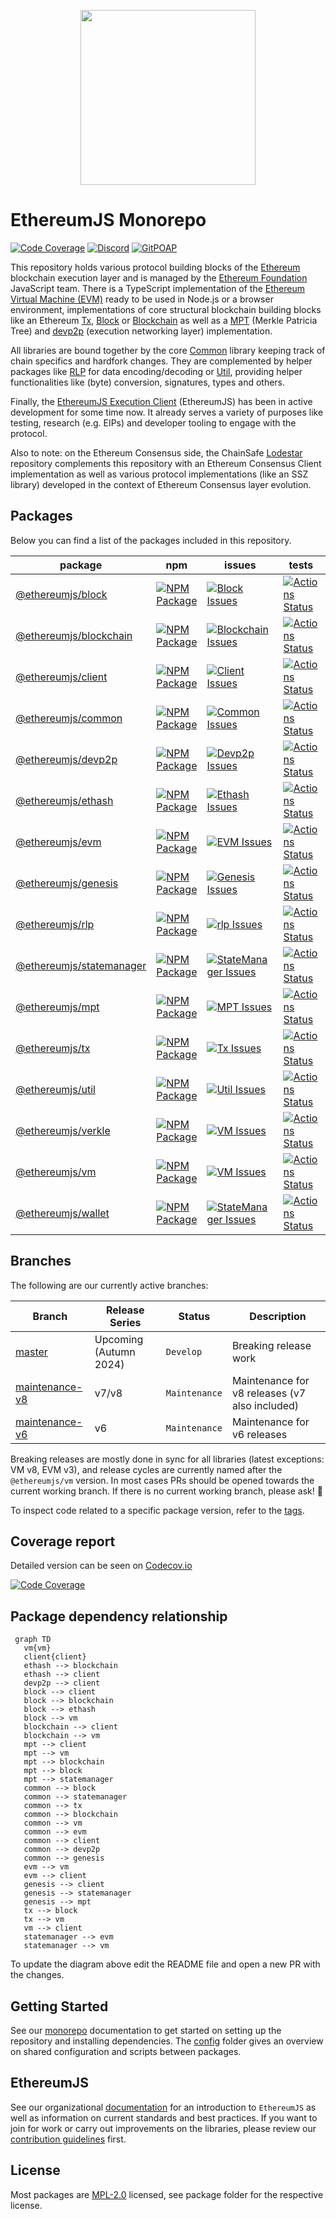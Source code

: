 <p align="center">
  <img src="https://user-images.githubusercontent.com/47108/78779352-d0839500-796a-11ea-9468-fd2a0b3fe1ef.png" width=280>
</p>

# EthereumJS Monorepo

[![Code Coverage][coverage-badge]][coverage-link]
[![Discord][discord-badge]][discord-link]
[![GitPOAP][gitpoap-badge]][gitpoap-link]

This repository holds various protocol building blocks of the [Ethereum](https://ethereum.org) blockchain execution layer and is managed by the [Ethereum Foundation](https://ethereum.foundation/) JavaScript team. There is a TypeScript implementation of the [Ethereum Virtual Machine (EVM)][vm-package] ready to be used in Node.js or a browser environment, implementations of core structural blockchain building blocks like an Ethereum [Tx][tx-package], [Block][block-package] or [Blockchain][blockchain-package] as well as a [MPT][mpt-package] (Merkle Patricia Tree) and [devp2p][devp2p-package] (execution networking layer) implementation.

All libraries are bound together by the core [Common][common-package] library keeping track of chain specifics and hardfork changes. They are complemented by helper packages like [RLP][rlp-package] for data encoding/decoding or [Util][util-package], providing helper functionalities like (byte) conversion, signatures, types and others.

Finally, the [EthereumJS Execution Client][client-package] (EthereumJS) has been in active development for some time now. It already serves a variety of purposes like testing, research (e.g. EIPs) and developer tooling to engage with the protocol.

Also to note: on the Ethereum Consensus side, the ChainSafe [Lodestar](https://github.com/ChainSafe/lodestar) repository complements this repository with an Ethereum Consensus Client implementation as well as various protocol implementations (like an SSZ library) developed in the context of Ethereum Consensus layer evolution.

## Packages

Below you can find a list of the packages included in this repository.

| package                                          | npm                                                             | issues                                                                        | tests                                                                      | coverage                                                                    |
| ------------------------------------------------ | --------------------------------------------------------------- | ----------------------------------------------------------------------------- | -------------------------------------------------------------------------- | --------------------------------------------------------------------------- |
| [@ethereumjs/block][block-package]               | [![NPM Package][block-npm-badge]][block-npm-link]               | [![Block Issues][block-issues-badge]][block-issues-link]                      | [![Actions Status][block-actions-badge]][block-actions-link]               | [![Code Coverage][block-coverage-badge]][block-coverage-link]               |
| [@ethereumjs/blockchain][blockchain-package]     | [![NPM Package][blockchain-npm-badge]][blockchain-npm-link]     | [![Blockchain Issues][blockchain-issues-badge]][blockchain-issues-link]       | [![Actions Status][blockchain-actions-badge]][blockchain-actions-link]     | [![Code Coverage][blockchain-coverage-badge]][blockchain-coverage-link]     |
| [@ethereumjs/client][client-package]             | [![NPM Package][client-npm-badge]][client-npm-link]             | [![Client Issues][client-issues-badge]][client-issues-link]                   | [![Actions Status][client-actions-badge]][client-actions-link]             | [![Code Coverage][client-coverage-badge]][client-coverage-link]             |
| [@ethereumjs/common][common-package]             | [![NPM Package][common-npm-badge]][common-npm-link]             | [![Common Issues][common-issues-badge]][common-issues-link]                   | [![Actions Status][common-actions-badge]][common-actions-link]             | [![Code Coverage][common-coverage-badge]][common-coverage-link]             |
| [@ethereumjs/devp2p][devp2p-package]             | [![NPM Package][devp2p-npm-badge]][devp2p-npm-link]             | [![Devp2p Issues][devp2p-issues-badge]][devp2p-issues-link]                   | [![Actions Status][devp2p-actions-badge]][devp2p-actions-link]             | [![Code Coverage][devp2p-coverage-badge]][devp2p-coverage-link]             |
| [@ethereumjs/ethash][ethash-package]             | [![NPM Package][ethash-npm-badge]][ethash-npm-link]             | [![Ethash Issues][ethash-issues-badge]][ethash-issues-link]                   | [![Actions Status][ethash-actions-badge]][ethash-actions-link]             | [![Code Coverage][ethash-coverage-badge]][ethash-coverage-link]             |
| [@ethereumjs/evm][evm-package]                   | [![NPM Package][evm-npm-badge]][evm-npm-link]                   | [![EVM Issues][evm-issues-badge]][evm-issues-link]                            | [![Actions Status][evm-actions-badge]][evm-actions-link]                   | [![Code Coverage][evm-coverage-badge]][evm-coverage-link]                   |
| [@ethereumjs/genesis][genesis-package]           | [![NPM Package][genesis-npm-badge]][genesis-npm-link]           | [![Genesis Issues][genesis-issues-badge]][genesis-issues-link]                | [![Actions Status][genesis-actions-badge]][genesis-actions-link]           | [![Code Coverage][genesis-coverage-badge]][genesis-coverage-link]           |
| [@ethereumjs/rlp][rlp-package]                   | [![NPM Package][rlp-npm-badge]][rlp-npm-link]                   | [![rlp Issues][rlp-issues-badge]][rlp-issues-link]                            | [![Actions Status][rlp-actions-badge]][rlp-actions-link]                   | [![Code Coverage][rlp-coverage-badge]][rlp-coverage-link]                   |
| [@ethereumjs/statemanager][statemanager-package] | [![NPM Package][statemanager-npm-badge]][statemanager-npm-link] | [![StateManager Issues][statemanager-issues-badge]][statemanager-issues-link] | [![Actions Status][statemanager-actions-badge]][statemanager-actions-link] | [![Code Coverage][statemanager-coverage-badge]][statemanager-coverage-link] |
| [@ethereumjs/mpt][mpt-package]                   | [![NPM Package][mpt-npm-badge]][mpt-npm-link]                   | [![MPT Issues][mpt-issues-badge]][mpt-issues-link]                            | [![Actions Status][mpt-actions-badge]][mpt-actions-link]                   | [![Code Coverage][mpt-coverage-badge]][mpt-coverage-link]                   |
| [@ethereumjs/tx][tx-package]                     | [![NPM Package][tx-npm-badge]][tx-npm-link]                     | [![Tx Issues][tx-issues-badge]][tx-issues-link]                               | [![Actions Status][tx-actions-badge]][tx-actions-link]                     | [![Code Coverage][tx-coverage-badge]][tx-coverage-link]                     |
| [@ethereumjs/util][util-package]                 | [![NPM Package][util-npm-badge]][util-npm-link]                 | [![Util Issues][util-issues-badge]][util-issues-link]                         | [![Actions Status][util-actions-badge]][util-actions-link]                 | [![Code Coverage][util-coverage-badge]][util-coverage-link]                 |
| [@ethereumjs/verkle][verkle-package]             | [![NPM Package][verkle-npm-badge]][verkle-npm-link]             | [![VM Issues][verkle-issues-badge]][verkle-issues-link]                       | [![Actions Status][verkle-actions-badge]][verkle-actions-link]             | [![Code Coverage][verkle-coverage-badge]][verkle-coverage-link]             |
| [@ethereumjs/vm][vm-package]                     | [![NPM Package][vm-npm-badge]][vm-npm-link]                     | [![VM Issues][vm-issues-badge]][vm-issues-link]                               | [![Actions Status][vm-actions-badge]][vm-actions-link]                     | [![Code Coverage][vm-coverage-badge]][vm-coverage-link]                     |
| [@ethereumjs/wallet][wallet-package]             | [![NPM Package][wallet-npm-badge]][wallet-npm-link]             | [![StateManager Issues][wallet-issues-badge]][wallet-issues-link]             | [![Actions Status][wallet-actions-badge]][wallet-actions-link]             | [![Code Coverage][wallet-coverage-badge]][wallet-coverage-link]             |

## Branches

The following are our currently active branches:

| Branch                                                                                  | Release Series         | Status        |  Description                                   |
| --------------------------------------------------------------------------------------- | ---------------------- | ------------- | ---------------------------------------------- |
| [master](https://github.com/ethereumjs/ethereumjs-monorepo)                             | Upcoming (Autumn 2024) | `Develop`     | Breaking release work                          |
| [maintenance-v8](https://github.com/ethereumjs/ethereumjs-monorepo/tree/maintenance-v8) | v7/v8                  | `Maintenance` | Maintenance for v8 releases (v7 also included) |
| [maintenance-v6](https://github.com/ethereumjs/ethereumjs-monorepo/tree/maintenance-v6) | v6                     | `Maintenance` | Maintenance for v6 releases                    |

Breaking releases are mostly done in sync for all libraries (latest exceptions: VM v8, EVM v3), and release cycles are currently named after the `@ethereumjs/vm` version. In most cases PRs should be opened towards the current working branch. If there is no current working branch, please ask! 🙂

To inspect code related to a specific package version, refer to the [tags](https://github.com/ethereumjs/ethereumjs-monorepo/tags).

## Coverage report

Detailed version can be seen on [Codecov.io][coverage-link]

[![Code Coverage](https://codecov.io/gh/ethereumjs/ethereumjs-monorepo/branch/master/graphs/icicle.svg)][coverage-link]

## Package dependency relationship

```mermaid
 graph TD
   vm{vm}
   client{client}
   ethash --> blockchain
   ethash --> client
   devp2p --> client
   block --> client
   block --> blockchain
   block --> ethash
   block --> vm
   blockchain --> client
   blockchain --> vm
   mpt --> client
   mpt --> vm
   mpt --> blockchain
   mpt --> block
   mpt --> statemanager
   common --> block
   common --> statemanager
   common --> tx
   common --> blockchain
   common --> vm
   common --> evm
   common --> client
   common --> devp2p
   common --> genesis
   evm --> vm
   evm --> client
   genesis --> client
   genesis --> statemanager
   genesis --> mpt
   tx --> block
   tx --> vm
   vm --> client
   statemanager --> evm
   statemanager --> vm
```

To update the diagram above edit the README file and open a new PR with the changes.

## Getting Started

See our [monorepo](config/MONOREPO.md) documentation to get started on setting up the repository and installing dependencies. The [config](config/) folder gives an overview on shared configuration and scripts between packages.

## EthereumJS

See our organizational [documentation](https://ethereumjs.readthedocs.io) for an introduction to `EthereumJS` as well as information on current standards and best practices. If you want to join for work or carry out improvements on the libraries, please review our [contribution guidelines](https://ethereumjs.readthedocs.io/en/latest/contributing.html) first.

## License

Most packages are [MPL-2.0](<https://tldrlegal.com/license/mozilla-public-license-2.0-(mpl-2)>) licensed, see package folder for the respective license.

[coverage-badge]: https://codecov.io/gh/ethereumjs/ethereumjs-monorepo/branch/master/graph/badge.svg
[coverage-link]: https://codecov.io/gh/ethereumjs/ethereumjs-monorepo
[discord-badge]: https://img.shields.io/static/v1?logo=discord&label=discord&message=Join&color=blue
[discord-link]: https://discord.gg/TNwARpR
[stackexchange-badge]: https://img.shields.io/badge/ethereumjs-stackexchange-brightgreen
[stackexchange-link]: https://ethereum.stackexchange.com/questions/tagged/ethereumjs
[block-package]: ./packages/block
[block-npm-badge]: https://img.shields.io/npm/v/@ethereumjs/block.svg
[block-npm-link]: https://www.npmjs.com/package/@ethereumjs/block
[block-issues-badge]: https://img.shields.io/github/issues/ethereumjs/ethereumjs-monorepo/package:%20block?label=issues
[block-issues-link]: https://github.com/ethereumjs/ethereumjs-monorepo/issues?q=is%3Aopen+is%3Aissue+label%3A"package%3A+block"
[block-actions-badge]: https://github.com/ethereumjs/ethereumjs-monorepo/workflows/Block/badge.svg
[block-actions-link]: https://github.com/ethereumjs/ethereumjs-monorepo/actions?query=workflow%3A%22Block%22
[block-coverage-badge]: https://codecov.io/gh/ethereumjs/ethereumjs-monorepo/branch/master/graph/badge.svg?flag=block
[block-coverage-link]: https://codecov.io/gh/ethereumjs/ethereumjs-monorepo/tree/master/packages/block
[blockchain-package]: ./packages/blockchain
[blockchain-npm-badge]: https://img.shields.io/npm/v/@ethereumjs/blockchain.svg
[blockchain-npm-link]: https://www.npmjs.com/package/@ethereumjs/blockchain
[blockchain-issues-badge]: https://img.shields.io/github/issues/ethereumjs/ethereumjs-monorepo/package:%20blockchain?label=issues
[blockchain-issues-link]: https://github.com/ethereumjs/ethereumjs-monorepo/issues?q=is%3Aopen+is%3Aissue+label%3A"package%3A+blockchain"
[blockchain-actions-badge]: https://github.com/ethereumjs/ethereumjs-monorepo/workflows/Blockchain/badge.svg
[blockchain-actions-link]: https://github.com/ethereumjs/ethereumjs-monorepo/actions?query=workflow%3A%22Blockchain%22
[blockchain-coverage-badge]: https://codecov.io/gh/ethereumjs/ethereumjs-monorepo/branch/master/graph/badge.svg?flag=blockchain
[blockchain-coverage-link]: https://codecov.io/gh/ethereumjs/ethereumjs-monorepo/tree/master/packages/blockchain
[client-package]: ./packages/client
[client-npm-badge]: https://img.shields.io/npm/v/@ethereumjs/client.svg
[client-npm-link]: https://www.npmjs.com/package/@ethereumjs/client
[client-issues-badge]: https://img.shields.io/github/issues/ethereumjs/ethereumjs-monorepo/package:%20client?label=issues
[client-issues-link]: https://github.com/ethereumjs/ethereumjs-monorepo/issues?q=is%3Aopen+is%3Aissue+label%3A"package%3A+client"
[client-actions-badge]: https://github.com/ethereumjs/ethereumjs-monorepo/workflows/Client/badge.svg
[client-actions-link]: https://github.com/ethereumjs/ethereumjs-monorepo/actions?query=workflow%3A%22Client%22
[client-coverage-badge]: https://codecov.io/gh/ethereumjs/ethereumjs-monorepo/branch/master/graph/badge.svg?flag=client
[client-coverage-link]: https://codecov.io/gh/ethereumjs/ethereumjs-monorepo/tree/master/packages/client
[common-package]: ./packages/common
[common-npm-badge]: https://img.shields.io/npm/v/@ethereumjs/common.svg
[common-npm-link]: https://www.npmjs.com/package/@ethereumjs/common
[common-issues-badge]: https://img.shields.io/github/issues/ethereumjs/ethereumjs-monorepo/package:%20common?label=issues
[common-issues-link]: https://github.com/ethereumjs/ethereumjs-monorepo/issues?q=is%3Aopen+is%3Aissue+label%3A"package%3A+common"
[common-actions-badge]: https://github.com/ethereumjs/ethereumjs-monorepo/workflows/Common/badge.svg
[common-actions-link]: https://github.com/ethereumjs/ethereumjs-monorepo/actions?query=workflow%3A%22Common%22
[common-coverage-badge]: https://codecov.io/gh/ethereumjs/ethereumjs-monorepo/branch/master/graph/badge.svg?flag=common
[common-coverage-link]: https://codecov.io/gh/ethereumjs/ethereumjs-monorepo/tree/master/packages/common
[devp2p-package]: ./packages/devp2p
[devp2p-npm-badge]: https://img.shields.io/npm/v/@ethereumjs/devp2p.svg
[devp2p-npm-link]: https://www.npmjs.com/package/@ethereumjs/devp2p
[devp2p-issues-badge]: https://img.shields.io/github/issues/ethereumjs/ethereumjs-monorepo/package:%20devp2p?label=issues
[devp2p-issues-link]: https://github.com/ethereumjs/ethereumjs-monorepo/issues?q=is%3Aopen+is%3Aissue+label%3A"package%3A+devp2p"
[devp2p-actions-badge]: https://github.com/ethereumjs/ethereumjs-monorepo/workflows/Devp2p/badge.svg
[devp2p-actions-link]: https://github.com/ethereumjs/ethereumjs-monorepo/actions?query=workflow%3A%22Devp2p%22
[devp2p-coverage-badge]: https://codecov.io/gh/ethereumjs/ethereumjs-monorepo/branch/master/graph/badge.svg?flag=devp2p
[devp2p-coverage-link]: https://codecov.io/gh/ethereumjs/ethereumjs-monorepo/tree/master/packages/devp2p
[ethash-package]: ./packages/ethash
[ethash-npm-badge]: https://img.shields.io/npm/v/@ethereumjs/ethash.svg
[ethash-npm-link]: https://www.npmjs.org/package/@ethereumjs/ethash
[ethash-issues-badge]: https://img.shields.io/github/issues/ethereumjs/ethereumjs-monorepo/package:%20ethash?label=issues
[ethash-issues-link]: https://github.com/ethereumjs/ethereumjs-monorepo/issues?q=is%3Aopen+is%3Aissue+label%3A"package%3A+ethash"
[ethash-actions-badge]: https://github.com/ethereumjs/ethereumjs-monorepo/workflows/Ethash/badge.svg
[ethash-actions-link]: https://github.com/ethereumjs/ethereumjs-monorepo/actions?query=workflow%3A%22Ethash%22
[ethash-coverage-badge]: https://codecov.io/gh/ethereumjs/ethereumjs-monorepo/branch/master/graph/badge.svg?flag=ethash
[ethash-coverage-link]: https://codecov.io/gh/ethereumjs/ethereumjs-monorepo/tree/master/packages/ethash
[evm-package]: ./packages/evm
[evm-npm-badge]: https://img.shields.io/npm/v/@ethereumjs/evm.svg
[evm-npm-link]: https://www.npmjs.org/package/@ethereumjs/evm
[evm-issues-badge]: https://img.shields.io/github/issues/ethereumjs/ethereumjs-monorepo/package:%20evm?label=issues
[evm-issues-link]: https://github.com/ethereumjs/ethereumjs-monorepo/issues?q=is%3Aopen+is%3Aissue+label%3A"package%3A+evm"
[evm-actions-badge]: https://github.com/ethereumjs/ethereumjs-monorepo/workflows/EVM/badge.svg
[evm-actions-link]: https://github.com/ethereumjs/ethereumjs-monorepo/actions?query=workflow%3A%22evm%22
[evm-coverage-badge]: https://codecov.io/gh/ethereumjs/ethereumjs-monorepo/branch/master/graph/badge.svg?flag=evm
[evm-coverage-link]: https://codecov.io/gh/ethereumjs/ethereumjs-monorepo/tree/master/packages/evm
[genesis-package]: ./packages/genesis
[genesis-npm-badge]: https://img.shields.io/npm/v/@ethereumjs/genesis.svg
[genesis-npm-link]: https://www.npmjs.com/package/@ethereumjs/genesis
[genesis-issues-badge]: https://img.shields.io/github/issues/ethereumjs/ethereumjs-monorepo/package:%20genesis?label=issues
[genesis-issues-link]: https://github.com/ethereumjs/ethereumjs-monorepo/issues?q=is%3Aopen+is%3Aissue+label%3A"package%3A+genesis"
[genesis-actions-badge]: https://github.com/ethereumjs/ethereumjs-monorepo/workflows/genesis/badge.svg
[genesis-actions-link]: https://github.com/ethereumjs/ethereumjs-monorepo/actions?query=workflow%3A%22genesis%22
[genesis-coverage-badge]: https://codecov.io/gh/ethereumjs/ethereumjs-monorepo/branch/master/graph/badge.svg?flag=genesis
[genesis-coverage-link]: https://codecov.io/gh/ethereumjs/ethereumjs-monorepo/tree/master/packages/genesis
[gitpoap-badge]: https://public-api.gitpoap.io/v1/repo/ethereumjs/ethereumjs-monorepo/badge
[gitpoap-link]: https://www.gitpoap.io/gh/ethereumjs/ethereumjs-monorepo
[tx-package]: ./packages/tx
[tx-npm-badge]: https://img.shields.io/npm/v/@ethereumjs/tx.svg
[tx-npm-link]: https://www.npmjs.com/package/@ethereumjs/tx
[tx-issues-badge]: https://img.shields.io/github/issues/ethereumjs/ethereumjs-monorepo/package:%20tx?label=issues
[tx-issues-link]: https://github.com/ethereumjs/ethereumjs-monorepo/issues?q=is%3Aopen+is%3Aissue+label%3A"package%3A+tx"
[tx-actions-badge]: https://github.com/ethereumjs/ethereumjs-monorepo/workflows/Tx/badge.svg
[tx-actions-link]: https://github.com/ethereumjs/ethereumjs-monorepo/actions?query=workflow%3A%22Tx%22
[tx-coverage-badge]: https://codecov.io/gh/ethereumjs/ethereumjs-monorepo/branch/master/graph/badge.svg?flag=tx
[tx-coverage-link]: https://codecov.io/gh/ethereumjs/ethereumjs-monorepo/tree/master/packages/tx
[mpt-package]: ./packages/mpt
[mpt-npm-badge]: https://img.shields.io/npm/v/@ethereumjs/mpt.svg
[mpt-npm-link]: https://www.npmjs.com/package/@ethereumjs/mpt
[mpt-issues-badge]: https://img.shields.io/github/issues/ethereumjs/ethereumjs-monorepo/package:%20mpt?label=issues
[mpt-issues-link]: https://github.com/ethereumjs/ethereumjs-monorepo/issues?q=is%3Aopen+is%3Aissue+label%3A"package%3A+mpt"
[mpt-actions-badge]: https://github.com/ethereumjs/ethereumjs-monorepo/workflows/MPT/badge.svg
[mpt-actions-link]: https://github.com/ethereumjs/ethereumjs-monorepo/actions?query=workflow%3A%22MPT%22
[mpt-coverage-badge]: https://codecov.io/gh/ethereumjs/ethereumjs-monorepo/branch/master/graph/badge.svg?flag=mpt
[mpt-coverage-link]: https://codecov.io/gh/ethereumjs/ethereumjs-monorepo/tree/master/packages/mpt
[rlp-package]: ./packages/rlp
[rlp-npm-badge]: https://img.shields.io/npm/v/@ethereumjs/rlp.svg
[rlp-npm-link]: https://www.npmjs.com/package/@ethereumjs/rlp
[rlp-issues-badge]: https://img.shields.io/github/issues/ethereumjs/ethereumjs-monorepo/package:%20rlp?label=issues
[rlp-issues-link]: https://github.com/ethereumjs/ethereumjs-monorepo/issues?q=is%3Aopen+is%3Aissue+label%3A"package%3A+rlp"
[rlp-actions-badge]: https://github.com/ethereumjs/ethereumjs-monorepo/workflows/rlp/badge.svg
[rlp-actions-link]: https://github.com/ethereumjs/ethereumjs-monorepo/actions?query=workflow%3A%22rlp%22
[rlp-coverage-badge]: https://codecov.io/gh/ethereumjs/ethereumjs-monorepo/branch/master/graph/badge.svg?flag=rlp
[rlp-coverage-link]: https://codecov.io/gh/ethereumjs/ethereumjs-monorepo/tree/master/packages/rlp
[util-package]: ./packages/util
[util-npm-badge]: https://img.shields.io/npm/v/@ethereumjs/util.svg
[util-npm-link]: https://www.npmjs.org/package/@ethereumjs/util
[util-issues-badge]: https://img.shields.io/github/issues/ethereumjs/ethereumjs-monorepo/package:%20util?label=issues
[util-issues-link]: https://github.com/ethereumjs/ethereumjs-monorepo/issues?q=is%3Aopen+is%3Aissue+label%3A"package%3A+util"
[util-actions-badge]: https://github.com/ethereumjs/ethereumjs-monorepo/workflows/Util/badge.svg
[util-actions-link]: https://github.com/ethereumjs/ethereumjs-monorepo/actions?query=workflow%3A%22Util%22
[util-coverage-badge]: https://codecov.io/gh/ethereumjs/ethereumjs-monorepo/branch/master/graph/badge.svg?flag=util
[util-coverage-link]: https://codecov.io/gh/ethereumjs/ethereumjs-monorepo/tree/master/packages/util
[statemanager-package]: ./packages/statemanager
[statemanager-npm-badge]: https://img.shields.io/npm/v/@ethereumjs/statemanager.svg
[statemanager-npm-link]: https://www.npmjs.com/package/@ethereumjs/statemanager
[statemanager-issues-badge]: https://img.shields.io/github/issues/ethereumjs/ethereumjs-monorepo/package:%20statemanager?label=issues
[statemanager-issues-link]: https://github.com/ethereumjs/ethereumjs-monorepo/issues?q=is%3Aopen+is%3Aissue+label%3A"package%3A+statemanager"
[statemanager-actions-badge]: https://github.com/ethereumjs/ethereumjs-monorepo/workflows/StateManager/badge.svg
[statemanager-actions-link]: https://github.com/ethereumjs/ethereumjs-monorepo/actions?query=workflow%3A%22StateManager%22
[statemanager-coverage-badge]: https://codecov.io/gh/ethereumjs/ethereumjs-monorepo/branch/master/graph/badge.svg?flag=statemanager
[statemanager-coverage-link]: https://codecov.io/gh/ethereumjs/ethereumjs-monorepo/tree/master/packages/statemanager
[verkle-package]: ./packages/verkle
[verkle-npm-badge]: https://img.shields.io/npm/v/@ethereumjs/verkle.svg
[verkle-npm-link]: https://www.npmjs.com/package/@ethereumjs/verkle
[verkle-issues-badge]: https://img.shields.io/github/issues/ethereumjs/ethereumjs-monorepo/package:%20verkle?label=issues
[verkle-issues-link]: https://github.com/ethereumjs/ethereumjs-monorepo/issues?q=is%3Aopen+is%3Aissue+label%3A"package%3A+verkle"
[verkle-actions-badge]: https://github.com/ethereumjs/ethereumjs-monorepo/workflows/Verkle/badge.svg
[verkle-actions-link]: https://github.com/ethereumjs/ethereumjs-monorepo/actions?query=workflow%3A%22Verkle%22
[verkle-coverage-badge]: https://codecov.io/gh/ethereumjs/ethereumjs-monorepo/branch/master/graph/badge.svg?flag=verkle
[verkle-coverage-link]: https://codecov.io/gh/ethereumjs/ethereumjs-monorepo/tree/master/packages/verkle
[vm-package]: ./packages/vm
[vm-npm-badge]: https://img.shields.io/npm/v/@ethereumjs/vm.svg
[vm-npm-link]: https://www.npmjs.com/package/@ethereumjs/vm
[vm-issues-badge]: https://img.shields.io/github/issues/ethereumjs/ethereumjs-monorepo/package:%20vm?label=issues
[vm-issues-link]: https://github.com/ethereumjs/ethereumjs-monorepo/issues?q=is%3Aopen+is%3Aissue+label%3A"package%3A+vm"
[vm-actions-badge]: https://github.com/ethereumjs/ethereumjs-monorepo/workflows/VM/badge.svg
[vm-actions-link]: https://github.com/ethereumjs/ethereumjs-monorepo/actions?query=workflow%3A%22VM%22
[vm-coverage-badge]: https://codecov.io/gh/ethereumjs/ethereumjs-monorepo/branch/master/graph/badge.svg?flag=vm
[vm-coverage-link]: https://codecov.io/gh/ethereumjs/ethereumjs-monorepo/tree/master/packages/vm
[wallet-package]: ./packages/wallet
[wallet-npm-badge]: https://img.shields.io/npm/v/@ethereumjs/wallet.svg
[wallet-npm-link]: https://www.npmjs.com/package/@ethereumjs/wallet
[wallet-issues-badge]: https://img.shields.io/github/issues/ethereumjs/ethereumjs-monorepo/package:%20wallet?label=issues
[wallet-issues-link]: https://github.com/ethereumjs/ethereumjs-monorepo/issues?q=is%3Aopen+is%3Aissue+label%3A"package%3A+wallet"
[wallet-actions-badge]: https://github.com/ethereumjs/ethereumjs-monorepo/workflows/Wallet/badge.svg
[wallet-actions-link]: https://github.com/ethereumjs/ethereumjs-monorepo/actions?query=workflow%3A%22wallet%22
[wallet-coverage-badge]: https://codecov.io/gh/ethereumjs/ethereumjs-monorepo/branch/master/graph/badge.svg?flag=wallet
[wallet-coverage-link]: https://codecov.io/gh/ethereumjs/ethereumjs-monorepo/tree/master/packages/wallet

